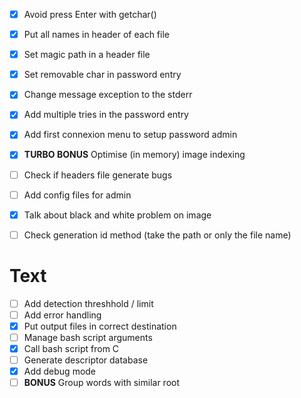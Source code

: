 - [x] Avoid press Enter with getchar()
- [x] Put all names in header of each file
- [x] Set magic path in a header file 
- [x] Set removable char in password entry
- [x] Change message exception to the stderr
- [x] Add multiple tries in the password entry
- [x] Add first connexion menu to setup password admin
- [x] **TURBO BONUS** Optimise (in memory) image indexing
- [ ] Check if headers file generate bugs
- [ ] Add config files for admin
- [X] Talk about black and white problem on image
- [ ] Check generation id method (take the path or only the file name)


# Text
- [ ] Add detection threshhold / limit
- [ ] Add error handling
- [X] Put output files in correct destination
- [ ] Manage bash script arguments
- [X] Call bash script from C
- [ ] Generate descriptor database
- [X] Add debug mode
- [ ] **BONUS** Group words with similar root